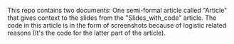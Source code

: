 This repo contains two documents: One semi-formal article called "Article" that gives context to the slides from the "Slides_with_code" article. The code in this article is in the form of screenshots
because of logistic related reasons (It's the code for the latter part of the article).
